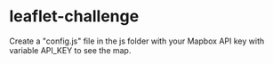 # leaflet-challenge

Create a "config.js" file in the js folder with your Mapbox API key with variable API_KEY to see the map.